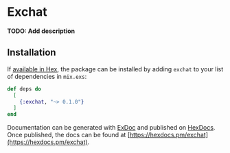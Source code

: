 # Exchat

**TODO: Add description**

## Installation

If [available in Hex](https://hex.pm/docs/publish), the package can be installed
by adding `exchat` to your list of dependencies in `mix.exs`:

```elixir
def deps do
  [
    {:exchat, "~> 0.1.0"}
  ]
end
```

Documentation can be generated with [ExDoc](https://github.com/elixir-lang/ex_doc)
and published on [HexDocs](https://hexdocs.pm). Once published, the docs can
be found at [https://hexdocs.pm/exchat](https://hexdocs.pm/exchat).

